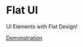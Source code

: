Flat UI
=======

UI Elements with Flat Design!

[Demonstration](http://wallaceerick.github.io/flat-ui) 